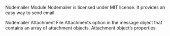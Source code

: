 Nodemailer Module
Nodemailer is licensed under MIT license. It provides an easy way to send email.

Nodemailer Attachment File
Attachments option in the message object that contains an array of attachment objects. Attachment object’s properties:
